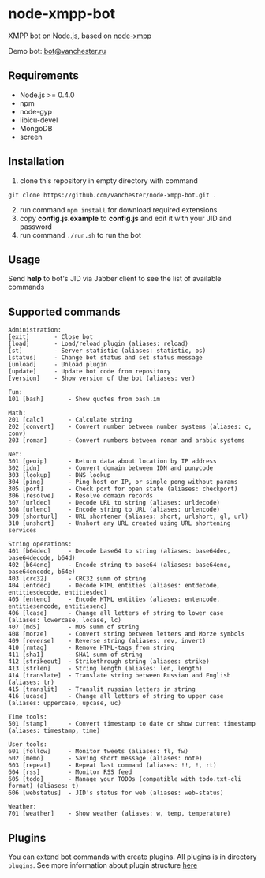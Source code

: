 node-xmpp-bot
=============

XMPP bot on Node.js, based on [node-xmpp](https://github.com/astro/node-xmpp)

Demo bot: bot@vanchester.ru

Requirements
------------
* Node.js >= 0.4.0
* npm
* node-gyp
* libicu-devel
* MongoDB
* screen

Installation
------------
1. clone this repository in empty directory with command
 ```
 git clone https://github.com/vanchester/node-xmpp-bot.git .
 ```
2. run command `npm install` for download required extensions
3. copy **config.js.example** to **config.js** and edit it with your JID and password
4. run command `./run.sh` to run the bot

Usage
-----
Send **help** to bot's JID via Jabber client to see the list of available commands

Supported commands
------------------
 ```
Administration:
 [exit]       - Close bot
 [load]       - Load/reload plugin (aliases: reload)
 [st]         - Server statistic (aliases: statistic, os)
 [status]     - Change bot status and set status message
 [unload]     - Unload plugin
 [update]     - Update bot code from repository
 [version]    - Show version of the bot (aliases: ver)

Fun:
 101 [bash]       - Show quotes from bash.im

Math:
 201 [calc]       - Calculate string
 202 [convert]    - Convert number between number systems (aliases: c, conv)
 203 [roman]      - Convert numbers between roman and arabic systems

Net:
 301 [geoip]      - Return data about location by IP address
 302 [idn]        - Convert domain between IDN and punycode
 303 [lookup]     - DNS lookup
 304 [ping]       - Ping host or IP, or simple pong without params
 305 [port]       - Check port for open state (aliases: checkport)
 306 [resolve]    - Resolve domain records
 307 [urldec]     - Decode URL to string (aliases: urldecode)
 308 [urlenc]     - Encode string to URL (aliases: urlencode)
 309 [shorturl]   - URL shortener (aliases: short, urlshort, gl, url)
 310 [unshort]    - Unshort any URL created using URL shortening services

String operations:
 401 [b64dec]     - Decode base64 to string (aliases: base64dec, base64decode, b64d)
 402 [b64enc]     - Encode string to base64 (aliases: base64enc, base64encode, b64e)
 403 [crc32]      - CRC32 summ of string
 404 [entdec]     - Decode HTML entities (aliases: entdecode, entitiesdecode, entitiesdec)
 405 [entenc]     - Encode HTML entities (aliases: entencode, entitiesencode, entitiesenc)
 406 [lcase]      - Change all letters of string to lower case (aliases: lowercase, locase, lc)
 407 [md5]        - MD5 summ of string
 408 [morze]      - Convert string between letters and Morze symbols
 409 [reverse]    - Reverse string (aliases: rev, invert)
 410 [rmtag]      - Remove HTML-tags from string
 411 [sha1]       - SHA1 summ of string
 412 [strikeout]  - Strikethrough string (aliases: strike)
 413 [strlen]     - String length (aliases: len, length)
 414 [translate]  - Translate string between Russian and English (aliases: tr)
 415 [translit]   - Translit russian letters in string
 416 [ucase]      - Change all letters of string to upper case (aliases: uppercase, upcase, uc)

Time tools:
 501 [stamp]      - Convert timestamp to date or show current timestamp (aliases: timestamp, time)

User tools:
 601 [follow]     - Monitor tweets (aliases: fl, fw)
 602 [memo]       - Saving short message (aliases: note)
 603 [repeat]     - Repeat last command (aliases: !!, !, rt)
 604 [rss]        - Monitor RSS feed
 605 [todo]       - Manage your TODOs (compatible with todo.txt-cli format) (aliases: t)
 606 [webstatus]  - JID's status for web (aliases: web-status)

Weather:
 701 [weather]    - Show weather (aliases: w, temp, temperature)
 ```

Plugins
-------
You can extend bot commands with create plugins. All plugins is in directory `plugins`. 
See more information about plugin structure [here](./plugins/README.md)
